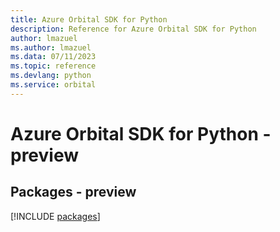 ```yaml
---
title: Azure Orbital SDK for Python
description: Reference for Azure Orbital SDK for Python
author: lmazuel
ms.author: lmazuel
ms.data: 07/11/2023
ms.topic: reference
ms.devlang: python
ms.service: orbital
---
```

# Azure Orbital SDK for Python - preview
## Packages - preview
[!INCLUDE [packages](orbital-index.md)]